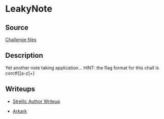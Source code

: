 # LeakyNote

## Source

[Challenge files](/files/corCTF-2023/leakynote/)

## Description

Yet another note taking application...
HINT: the flag format for this chall is corctf{[a-z]+}

## Writeups

- [Strellic Author Writeup](https://web.archive.org/web/20231124100005/https://brycec.me/posts/corctf_2023_challenges#leakynote)

- [Arkark](https://web.archive.org/web/20231124101624/https://gist.github.com/arkark/3afdc92d959dfc11c674db5a00d94c09)